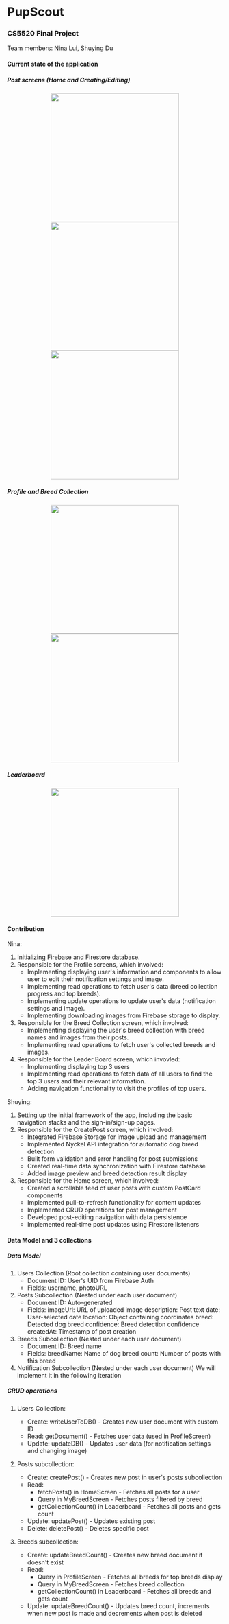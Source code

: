 # PupScout
### CS5520 Final Project
Team members: Nina Lui, Shuying Du

#### Current state of the application
##### Post screens (Home and Creating/Editing)
<div align="center">
    <img src="screenshots/posts.PNG" width="300"/>
    <img src="screenshots/create_post.PNG" width="300" /> 
    <img src="screenshots/create_post_2.PNG" width="300" />
</div>

##### Profile and Breed Collection
<div align="center">
<img src="screenshots/profile.PNG" width="300" />
<img src="screenshots/breed_collection.PNG" width="300" />
</div>

##### Leaderboard
<div align="center">
<img src="screenshots/leaderboard.PNG" width="300" />
</div>

#### Contribution 

Nina:
1. Initializing Firebase and Firestore database.
2. Responsible for the Profile screens, which involved:
    - Implementing displaying user's information and components to allow user to edit their notification settings and image.
    - Implementing read operations to fetch user's data (breed collection progress and top breeds).
    - Implementing update operations to update user's data (notification settings and image).  
    - Implementing downloading images from Firebase storage to display.  
3. Responsible for the Breed Collection screen, which involved:
    - Implementing displaying the user's breed collection with breed names and images from their posts. 
    - Implementing read operations to fetch user's collected breeds and images.
4. Responsible for the Leader Board screen, which invovled:
    - Implementing displaying top 3 users 
    - Implementing read operations to fetch data of all users to find the top 3 users and their relevant information.
    - Adding navigation functionality to visit the profiles of top users.  


Shuying: 
1. Setting up the initial framework of the app, including the basic navigation stacks and the sign-in/sign-up pages.
2. Responsible for the CreatePost screen, which involved:
    - Integrated Firebase Storage for image upload and management
    - Implemented Nyckel API integration for automatic dog breed detection
    - Built form validation and error handling for post submissions
    - Created real-time data synchronization with Firestore database
    - Added image preview and breed detection result display
3. Responsible for the Home screen, which involved:
    - Created a scrollable feed of user posts with custom PostCard components
    - Implemented pull-to-refresh functionality for content updates
    - Implemented CRUD operations for post management
    - Developed post-editing navigation with data persistence
    - Implemented real-time post updates using Firestore listeners

#### Data Model and 3 collections
##### Data Model
1. Users Collection (Root collection containing user documents)
   - Document ID: User's UID from Firebase Auth
   - Fields: username, photoURL
2. Posts Subcollection (Nested under each user document)
   - Document ID: Auto-generated
   - Fields:
     imageUrl: URL of uploaded image
     description: Post text
     date: User-selected date
     location: Object containing coordinates
     breed: Detected dog breed
     confidence: Breed detection confidence
     createdAt: Timestamp of post creation
3. Breeds Subcollection (Nested under each user document)
    - Document ID: Breed name
    - Fields:
      breedName: Name of dog breed
      count: Number of posts with this breed
4. Notification Subcollection (Nested under each user document)
   We will implement it in the following iteration

##### CRUD operations
1. Users Collection:
    - Create: writeUserToDB() - Creates new user document with custom ID
    - Read: getDocument() - Fetches user data (used in ProfileScreen)
    - Update: updateDB() - Updates user data (for notification settings and changing image)

3. Posts subcollection:
   - Create: createPost() - Creates new post in user's posts subcollection
   - Read:
     - fetchPosts() in HomeScreen - Fetches all posts for a user
     - Query in MyBreedScreen - Fetches posts filtered by breed
     - getCollectionCount() in Leaderboard - Fetches all posts and gets count
   - Update: updatePost() - Updates existing post
   - Delete: deletePost() - Deletes specific post
4. Breeds subcollection:
   - Create: updateBreedCount() - Creates new breed document if doesn't exist
   - Read:
      - Query in ProfileScreen - Fetches all breeds for top breeds display
      - Query in MyBreedScreen - Fetches breed collection
      - getCollectionCount() in Leaderboard - Fetches all breeds and gets count
   - Update: updateBreedCount() - Updates breed count, increments when new post is made and decrements when post is deleted


